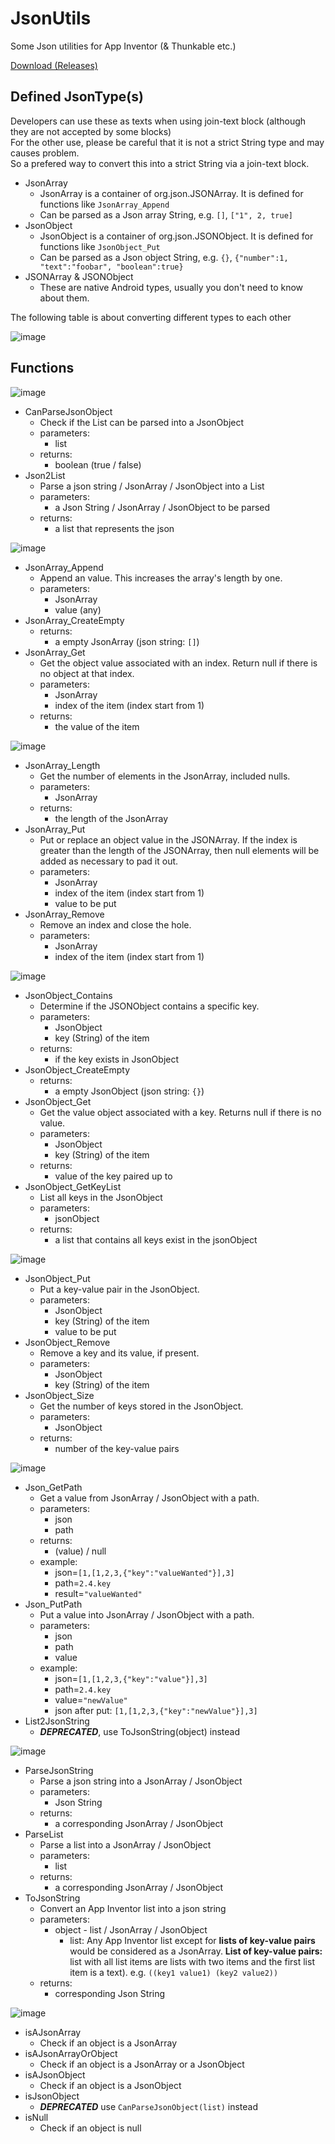 # JsonUtils

Some Json utilities for App Inventor (& Thunkable etc.)

[Download (Releases)](https://github.com/OpenSourceAIX/JsonUtils/releases)

## Defined JsonType(s)

Developers can use these as texts when using join-text block (although they are not accepted by some blocks)  
For the other use, please be careful that it is not a strict String type and may causes problem.  
So a prefered way to convert this into a strict String via a join-text block.

* JsonArray
  * JsonArray is a container of org.json.JSONArray. It is defined for functions like `JsonArray_Append`
  * Can be parsed as a Json array String, e.g. `[]`, `["1", 2, true]`
* JsonObject
  * JsonObject is a container of org.json.JSONObject. It is defined for functions like `JsonObject_Put`
  * Can be parsed as a Json object String, e.g. `{}`, `{"number":1, "text":"foobar", "boolean":true}`
* JSONArray & JSONObject
  * These are native Android types, usually you don't need to know about them.

The following table is about converting different types to each other

![image](https://user-images.githubusercontent.com/22613139/50241709-3ad59680-0403-11e9-83f0-15fed9148be7.png)

## Functions

![image](https://user-images.githubusercontent.com/22613139/44954326-fb764f00-aed2-11e8-9867-b1bee527ebf0.png)

* CanParseJsonObject
  * Check if the List can be parsed into a JsonObject
  * parameters:
    * list
  * returns:
    * boolean (true / false)
* Json2List
  * Parse a json string / JsonArray / JsonObject into a List
  * parameters:
    * a Json String / JsonArray / JsonObject to be parsed
  * returns:
    * a list that represents the json

![image](https://user-images.githubusercontent.com/22613139/50244052-e550b800-0409-11e9-8571-8c858d1083c7.png)

* JsonArray_Append
  * Append an value. This increases the array's length by one.
  * parameters:
    * JsonArray
    * value (any)
* JsonArray_CreateEmpty
  * returns:
    * a empty JsonArray (json string: `[]`)
* JsonArray_Get
  * Get the object value associated with an index. Return null if there is no object at that index.
  * parameters:
    * JsonArray
    * index of the item (index start from 1)
  * returns:
    * the value of the item

![image](https://user-images.githubusercontent.com/22613139/50244077-f8fc1e80-0409-11e9-8492-65d53b2b8638.png)

* JsonArray_Length
  * Get the number of elements in the JsonArray, included nulls.
  * parameters:
    * JsonArray
  * returns:
    * the length of the JsonArray
* JsonArray_Put
  * Put or replace an object value in the JSONArray. If the index is greater than the length of the JSONArray, then null elements will be added as necessary to pad it out.
  * parameters:
    * JsonArray
    * index of the item (index start from 1)
    * value to be put
* JsonArray_Remove
  * Remove an index and close the hole.
  * parameters:
    * JsonArray
    * index of the item (index start from 1)

![image](https://user-images.githubusercontent.com/22613139/50244117-13ce9300-040a-11e9-80e2-ce9cef054af5.png)

* JsonObject_Contains
  * Determine if the JSONObject contains a specific key.
  * parameters:
    * JsonObject
    * key (String) of the item
  * returns:
    * if the key exists in JsonObject
* JsonObject_CreateEmpty
  * returns:
    * a empty JsonObject (json string: `{}`)
* JsonObject_Get
  * Get the value object associated with a key. Returns null if there is no value.
  * parameters:
    * JsonObject
    * key (String) of the item
  * returns:
    * value of the key paired up to
* JsonObject_GetKeyList
  * List all keys in the JsonObject
  * parameters:
    * jsonObject
  * returns:
    * a list that contains all keys exist in the jsonObject

![image](https://user-images.githubusercontent.com/22613139/50244162-2ea10780-040a-11e9-8ff3-06db1c7d2215.png)

* JsonObject_Put
  * Put a key-value pair in the JsonObject.
  * parameters:
    * JsonObject
    * key (String) of the item
    * value to be put
* JsonObject_Remove
  * Remove a key and its value, if present.
  * parameters:
    * JsonObject
    * key (String) of the item
* JsonObject_Size
  * Get the number of keys stored in the JsonObject.
  * parameters:
    * JsonObject
  * returns:
    * number of the key-value pairs

![image](https://user-images.githubusercontent.com/22613139/50244224-598b5b80-040a-11e9-96b4-5b251eff8251.png)

* Json_GetPath
  * Get a value from JsonArray / JsonObject with a path.
  * parameters:
    * json
    * path
  * returns:
    * (value) / null
  * example:
    * json=`[1,[1,2,3,{"key":"valueWanted"}],3]`
    * path=`2.4.key`
    * result=`"valueWanted"`
* Json_PutPath
  * Put a value into JsonArray / JsonObject with a path.
  * parameters:
    * json
    * path
    * value
  * example:
    * json=`[1,[1,2,3,{"key":"value"}],3]`
    * path=`2.4.key`
    * value=`"newValue"`
    * json after put: `[1,[1,2,3,{"key":"newValue"}],3]`
* List2JsonString
  * ***DEPRECATED***, use ToJsonString(object) instead

![image](https://user-images.githubusercontent.com/22613139/50244320-9fe0ba80-040a-11e9-85ea-9ef9a1ad2cf0.png)

* ParseJsonString
  * Parse a json string into a JsonArray / JsonObject
  * parameters:
    * Json String
  * returns:
    * a corresponding JsonArray / JsonObject
* ParseList
  * Parse a list into a JsonArray / JsonObject
  * parameters:
    * list
  * returns:
    * a corresponding JsonArray / JsonObject
* ToJsonString
  * Convert an App Inventor list into a json string
  * parameters:
    * object - list / JsonArray / JsonObject
      * list: Any App Inventor list except for **lists of key-value pairs** would be considered as a JsonArray. **List of key-value pairs:** list with all list items are lists with two items and the first list item is a text). e.g. `((key1 value1) (key2 value2))`
  * returns:
    * corresponding Json String

![image](https://user-images.githubusercontent.com/22613139/50244393-ca327800-040a-11e9-9524-bc08ea44830c.png)

* isAJsonArray
  * Check if an object is a JsonArray
* isAJsonArrayOrObject
  * Check if an object is a JsonArray or a JsonObject
* isAJsonObject
  * Check if an object is a JsonObject
* isJsonObject
  * ***DEPRECATED*** use `CanParseJsonObject(list)` instead
* isNull
  * Check if an object is null
